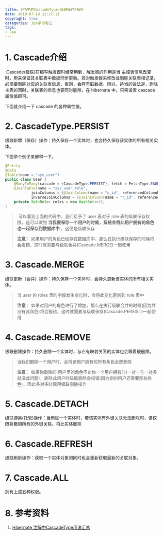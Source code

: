 ```yaml
---
title: JPA中的CascadeType(级联操作)解析
date: 2019-07-19 12:27:11
copyright: true
categories: Jpa学习笔记
tags:
- Jpa
---
```


# 1. Cascade介绍

​		Cascade(级联)在编写触发器时经常用到，触发器的作用是当 主控表信息改变时，用来保证其关联表中数据同步更新。若对触发器来修改或删除关联表相记录，必须要删除对应的关联表信息，否则，会存有脏数据。所以，适当的做法是，删除主表的同时，关联表的信息也要同时删除，在 hibernate 中，只需设置 cascade 属性值即可。

下面就介绍一下 cascade 的各种属性值。

<!--more--> 

# 2. CascadeType.PERSIST

级联新增（保存）操作：持久保存一个实体时，也会持久保存该实体的所有相关实体。

下面举个例子来解释一下。

```java
@Entity
@Data
@Table(name = "sys_user")
public class User {
    @ManyToMany(cascade = {CascadeType.PERSIST}, fetch = FetchType.EAGER)
    @JoinTable(name = "sys_user_role",
            joinColumns = {@JoinColumn(name = "u_id", referencedColumnName = "id")},
            inverseJoinColumns = {@JoinColumn(name = "r_id", referencedColumnName = "id")})
    private Set<Role> roles = new HashSet<>();
}

```

>​		可以看到上面的代码中，我们给予了 user 表对于 role 表的级联保存权限，这可以做到 **当我要保存一个用户的时候，系统会将此用户拥有的角色也一起保存到数据库中** ，这便是级联保存
>
>**注意：** 如果用户的角色已经存在数据库中，那么在执行级联保存的时候将会报错，这时就需要与级联合并(Cascade.MERGE)一起使用

# 3. Cascade.MERGE

级联更新（合并）操作：持久保存一个实体时，会持久更新该实体的所有相关实体。

>当 user 的 roles 里的字段发生变化时，会将此变化更新到 role 表中
>
>**注意：** 如果对用户的角色进行了增加，那么在执行级联合并的时候(因为并没有此角色)将会报错，这时就需要与级联保存(Cascade.PERSIST)一起使用

# 4. Cascade.REMOVE

级联删除操作：持久删除一个实体时，与它有映射关系的实体也会跟着被删除。

>当我们删除一个用户时，会将该用户拥有的所有角色全部删除
>
>**注意：** 如果你删除的 用户里的角色不止你一个用户拥有时(一对一与一对多就没此问题)，删除此用户时级联删除会报错(因为别的用户还需要那些角色)，因此多对多时慎用级联删除操作

# 5. Cascade.DETACH

级联游离(托管)操作：当删除一个实体时，若该实体有外键关联无法删除时，该权限将撤销所有的外键关联，将此实体删除

# 6. Cascade.REFRESH

级联刷新操作：获取一个实体对象的同时也会重新获取最新的关联对象。

# 7. Cascade.ALL

拥有上述五种权限。

# 8. 参考资料

1.  [Hibernate 注解中CascadeType用法汇总](https://www.cnblogs.com/printN/p/6409330.html)





